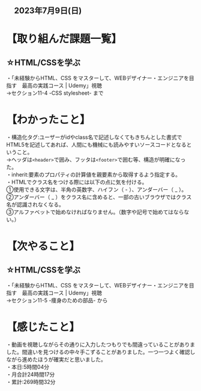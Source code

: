 ## 　2023年7月9日(日)
# 【取り組んだ課題一覧】
## ☆HTML/CSSを学ぶ
・「未経験からHTML、CSS をマスターして、WEBデザイナー・エンジニアを目指す　最高の実践コース | Udemy」視聴<br>
→セクション11-4 -CSS stylesheet- まで<br>
# 【わかったこと】
・構造化タグ:ユーザーがidやclass名で記述しなくてもきちんとした書式でHTML5を記述してあれば、人間にも機械にも読みやすいソースコードとなるということ。<br>
→ヘッダは`<header>`で囲み、フッタは`<footer>`で囲む等、構造が明確になった。<br>
・inherit:要素のプロパティの計算値を親要素から取得するよう指定する。<br>
・HTMLでクラス名をつける際には以下の点に気を付ける。<br>
①使用できる文字は、半角の英数字、ハイフン（ - ）、アンダーバー（ _ ）。<br>
②アンダーバー（ _ ）をクラス名に含めると、一部の古いブラウザではクラス名が認識されなくなる。<br>
③アルファベットで始めなければなりません。（数字や記号で始めてはならない。）<br>
# 【次やること】
## ☆HTML/CSSを学ぶ
・「未経験からHTML、CSS をマスターして、WEBデザイナー・エンジニアを目指す　最高の実践コース | Udemy」視聴<br>
→セクション11-5 -痩身のための部品- から<br>
# 【感じたこと】
・動画を視聴しながらその通りに入力したつもりでも間違っていることがありました。間違いを見つけるの中々手こずることがありました。一つ一つよく確認しながら進めたほうが確実だと思いました。<br>
・本日:5時間04分<br>
・月合計24時間17分<br>
・累計:269時間32分
